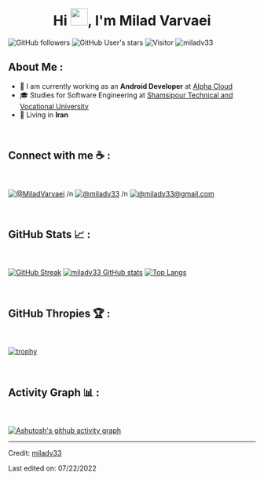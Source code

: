 <h1 align="center">Hi <img src="https://media.giphy.com/media/hvRJCLFzcasrR4ia7z/giphy.gif" width="35">, I'm Milad Varvaei</h1>

![GitHub followers](https://img.shields.io/github/followers/miladv33?style=social) ![GitHub User's stars](https://img.shields.io/github/stars/miladv33?style=social) ![Visitor](https://visitor-badge.laobi.icu/badge?page_id=miladv33.repoName) <img src="https://komarev.com/ghpvc/?username=miladv33" alt="miladv33" />

## About Me :

- 🏢 I am currently working as an **Android Developer** at [Alpha Cloud](https://wolfengine.github.io/)
- 🎓 Studies for Software Engineering at [Shamsipour Technical and Vocational University](https://www.linkedin.com/school/shahid-shamsipour-college/)
- 🏡 Living in **Iran**

<br>

## Connect with me ☕ :

<br>

[![@MiladVarvaei](https://img.icons8.com/fluency/48/000000/linkedin.png "@MiladVarvaei")](https://www.linkedin.com/in/MiladVarvaei/)
/n
[![@miladv33](https://img.icons8.com/fluency/48/000000/twitter-squared.png "@anushka_wije")](https://twitter.com/MiladVarvaei)
/n
[![@miladv33@gmail.com](https://img.icons8.com/fluency/48/000000/apple-mail.png "@miladv33@gmail.com")](https://miladv33@gmail.com)

<br>


## GitHub Stats 📈 :

<br>

[![GitHub Streak](https://github-readme-streak-stats.herokuapp.com?user=miladv33&theme=algolia&date_format=M%20j%5B%2C%20Y%5D)](https://git.io/streak-stats) [![miladv33 GitHub stats](https://github-readme-stats.vercel.app/api?username=miladv33&theme=algolia)](https://github.com/miladv33/github-readme-stats) [![Top Langs](https://github-readme-stats.vercel.app/api/top-langs/?username=miladv33&theme=algolia)](https://github.com/miladv33/github-readme-stats) 

<br>

## GitHub Thropies 🏆 :

<br>

[![trophy](https://github-profile-trophy.vercel.app/?username=miladv33)](https://github.com/miladv33/github-profile-trophy)

<br>

## Activity Graph 📊 :

<br>

[![Ashutosh's github activity graph](https://activity-graph.herokuapp.com/graph?username=miladv33&bg_color=000&color=fff&line=00E676&point=fff&hide_border=true)](https://github.com/ashutosh00710/github-readme-activity-graph)

---

Credit: [miladv33](https://github.com/miladv33)

Last edited on: 07/22/2022
